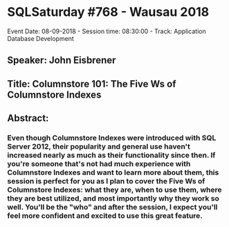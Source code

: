 # SQLSaturday #768 - Wausau 2018
Event Date: 08-09-2018 - Session time: 08:30:00 - Track: Application  Database Development
## Speaker: John Eisbrener
## Title: Columnstore 101: The Five Ws of Columnstore Indexes
## Abstract:
### Even though Columnstore Indexes were introduced with SQL Server 2012, their popularity and general use haven't increased nearly as much as their functionality since then.  If you're someone that's not had much experience with Columnstore Indexes and want to learn more about them, this session is perfect for you as I plan to cover the Five Ws of Columnstore Indexes: what they are, when to use them, where they are best utilized, and most importantly why they work so well.  You'll be the "who" and after the session, I expect you'll feel more confident and excited to use this great feature.

